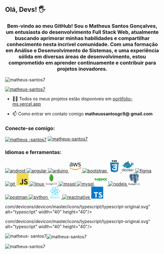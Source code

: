 ## Olá, Devs! 🖐

<h3 align="center">Bem-vindo ao meu GitHub! Sou o Matheus Santos Gonçalves, um entusiasta do desenvolvimento Full Stack Web, atualmente buscando aprimorar minhas habilidades e compartilhar conhecimento nesta incrível comunidade. Com uma formação em Análise e Desenvolvimento de Sistemas, e uma experiência sólida em diversas áreas de desenvolvimento, estou comprometido em aprender continuamente e contribuir para projetos inovadores.</h3>

<p align="left"> <img src="https: //komarev.com/ghpvc/?username=matheus-santos7&label=Profile%20views&color=0e75b6&style=flat" alt="matheus-santos7" /> </p>

<p align="left"> <a href="https ://github.com/ryo-ma/github-profile-trophy"><img src="https://github-profile-trophy.vercel.app/?username=matheus-santos7" alt="matheus-santos7 " /></a> </p>

- 👨‍💻 Todos os meus projetos estão disponíveis em [portifolio-ms.vercel.app](portifolio-ms.vercel.app)

- 📫 Como entrar em contato comigo **matheussantosgc9@ gmail.com**

<h3 align="left">Conecte-se comigo:</h3>
<p align="left">
<a href="https://dev.to/matheus-santos7" target="blank "><img align="center" src="https://raw.githubusercontent.com/rahuldkjain/github-profile-readme-generator/master/src/images/icons/Social/devto.svg" alt="matheus -santos7" height="30" width="40" /></a>
<a href="https://linkedin.com/in/matheus-santos7" target="blank"><img align="center " src="https://raw.githubusercontent.com/rahuldkjain/github-profile-readme-generator/master/src/images/icons/Social/linked-in-alt.svg" alt="matheus-santos7" altura ="30" width="40" /></a>
</p>

<h3 align="left">Idiomas e ferramentas:</h3>
<p align="left"> <a href="https://developer.android.com" target="_blank" rel="noreferrer"> <img src="https://raw.githubusercontent.com/devicons /devicon/master/icons/android/android-original-wordmark.svg" alt="android" width="40" height="40"/> </a> <a href="https://angular.io " target="_blank" rel="noreferrer"> <img src="https://angular.io/assets/images/logos/angular/angular.svg" alt="angular" width="40" height=" 40"/> </a> <a href="https://www.arduino.cc/" target="_blank" rel="noreferrer"> <img src="https://cdn.worldvectorlogo.com/ logos/arduino-1.svg" alt="arduino" width="40" height="40"/> </a> <a href="https://aws.amazon.com" target="_blank" rel ="noreferrer"> <img src="https://raw.githubusercontent.com/devicons/devicon/master/icons/amazonwebservices/amazonwebservices-original-wordmark.svg" alt="aws" width="40" height= "40"/> </a> <a href="https://getbootstrap.com" target="_blank" rel="noreferrer"> <img src="https://raw.githubusercontent.com/devicons/ devicon/master/icons/bootstrap/bootstrap-plain-wordmark.svg" alt="bootstrap" width="40" height="40"/> </a> <a href="https://www.w3schools. com/css/" target="_blank" rel="noreferrer"> <img src="https://raw.githubusercontent.com/devicons/devicon/master/icons/css3/css3-original-wordmark.svg" alt ="css3" width="40" height="40"/> </a> <a href="https://www.docker.com/" target="_blank" rel="noreferrer"> <img src ="https://raw.githubusercontent.com/devicons/devicon/master/icons/docker/docker-original-wordmark.svg" alt="docker" width="40" height="40"/> </a > <a href="https://www.figma.com/" target="_blank" rel="noreferrer"> <img src="https://www.vectorlogo.zone/logos/figma/figma-icon .svg" alt="figma" width="40" height="40"/> </a> <a href="https://git-scm.com/" target="_blank" rel="noreferrer" > <img src="https://www.vectorlogo.zone/logos/git-scm/git-scm-icon.svg" alt="git" width="40" height="40"/> </a> <a href="https://developer.mozilla.org/en-US/docs/Web/JavaScript" target= "_blank" rel="noreferrer"> <img src="https://raw.githubusercontent.com/devicons/devicon/master/icons/javascript/javascript-original.svg" alt="javascript" width="40" height="40"/> </a> <a href="https://www.linux.org/" target="_blank" rel="noreferrer"> <img src="https://raw.githubusercontent .com/devicons/devicon/master/icons/linux/linux-original.svg" alt="linux" width="40" height="40"/> </a> <a href="https://www .mongodb.com/" target="_blank" rel="noreferrer"> <img src="https://raw.githubusercontent.com/devicons/devicon/master/icons/mongodb/mongodb-original-wordmark.svg" alt="mongodb" width="40" height="40"/> </a> <a href="https://www.microsoft.com/en-us/sql-server" target="_blank" rel ="noreferrer"> <img src="https://www.svgrepo.com/show/303229/microsoft-sql-server-logo.svg" alt="mssql" width="40" height="40"/ > </a> <a href="https://www.mysql.com/" target="_blank" rel="noreferrer"> <img src="https://raw.githubusercontent.com/devicons/devicon /master/icons/mysql/mysql-original-wordmark.svg" alt="mysql" width="40" height="40"/> </a> <a href="https://www.nginx.com "target="_blank" rel="noreferrer"> <img src="https://raw.githubusercontent.com/devicons/devicon/master/icons/nginx/nginx-original.svg" alt="nginx" width= "40" height="40"/> </a> <a href="https://nodejs.org" target="_blank" rel="noreferrer"> <img src="https://raw.githubusercontent .com/devicons/devicon/master/icons/nodejs/nodejs-original-wordmark.svg" alt="nodejs" width="40" height="40"/> </a> <a href="https:/ /www.postgresql.org" target="_blank" rel="noreferrer"> <img src="https://raw.githubusercontent.com/devicons/devicon/master/icons/postgresql/postgresql-original-wordmark.svg " alt="postgresql" width="40" height="40"/> </a> <a href="https://postman.com" target="_blank" rel="noreferrer"> <img src="https://www.vectorlogo.zone/logos/getpostman/getpostman-icon.svg" alt="postman" width="40" height= "40"/> </a> <a href="https://www.python.org" target="_blank" rel="noreferrer"> <img src="https://raw.githubusercontent.com/ devicons/devicon/master/icons/python/python-original.svg" alt="python" width="40" height="40"/> </a> <a href="https://reactjs.org/ "target="_blank" rel="noreferrer"> <img src="https://raw.githubusercontent.com/devicons/devicon/master/icons/react/react-original-wordmark.svg" alt="react" width="40" height="40"/> </a> <a href="https://reactnative.dev/" target="_blank" rel="noreferrer"> <img src="https:// reactnative.dev/img/header_logo.svg" alt="reactnative" width="40" height="40"/> </a> <a href="https://www.typescriptlang.org/" target=" _blank" rel="noreferrer"> <img src="https://raw.githubusercontent.com/devicons/devicon/master/icons/typescript/typescript-original.svg" alt="typescript" width="40" altura ="40"/> </a> </p>com/devicons/devicon/master/icons/typescript/typescript-original.svg" alt="typescript" width="40" height="40"/> </a> </p>com/devicons/devicon/master/icons/typescript/typescript-original.svg" alt="typescript" width="40" height="40"/> </a> </p>

<p><img align="left" src="https://github-readme-stats.vercel.app/api/top-langs?username=matheus-santos7&show_icons=true&locale=en&layout=compact" alt="matheus- santos7" /></p>

<p> <img align="center" src="https://github-readme-stats.vercel.app/api?username=matheus-santos7&show_icons=true&locale=en" alt ="matheus-santos7" /></p>

<p><img align="center" src="https://github-readme-streak-stats.herokuapp.com/?user=matheus-santos7&" alt= "matheus-santos7" /></p>
